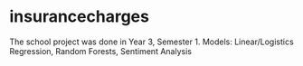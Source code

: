 # insurancecharges
The school project was done in Year 3, Semester 1. Models: Linear/Logistics Regression, Random Forests, Sentiment Analysis
